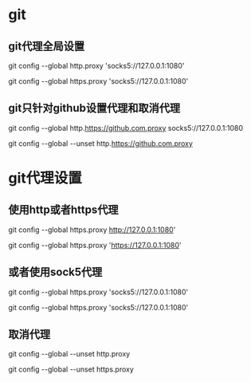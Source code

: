 # git
## git代理全局设置
git config --global http.proxy 'socks5://127.0.0.1:1080'

git config --global https.proxy 'socks5://127.0.0.1:1080'
## git只针对github设置代理和取消代理
git config --global http.https://github.com.proxy socks5://127.0.0.1:1080

git config --global --unset http.https://github.com.proxy
# git代理设置
## 使用http或者https代理
git config --global https.proxy http://127.0.0.1:1080'

git config --global https.proxy 'https://127.0.0.1:1080'
## 或者使用sock5代理
git config --global https.proxy 'socks5://127.0.0.1:1080'

git config --global https.proxy 'socks5://127.0.0.1:1080'
## 取消代理
git config --global --unset http.proxy

git config --global --unset https.proxy